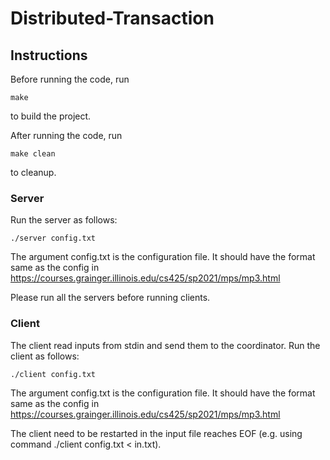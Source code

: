 # Distributed-Transaction
## Instructions 

Before running the code, run

```
make
```

to build the project.

After running the code, run

```
make clean
```

to cleanup.

### Server

Run the server as follows:

```
./server config.txt
```

The argument config.txt is the configuration file. It should have the format same as the config in https://courses.grainger.illinois.edu/cs425/sp2021/mps/mp3.html

Please run all the servers before running clients.

### Client

The client read inputs from stdin and send them to the coordinator. Run the client as follows:

```
./client config.txt
```

The argument config.txt is the configuration file. It should have the format same as the config in https://courses.grainger.illinois.edu/cs425/sp2021/mps/mp3.html

The client need to be restarted in the input file reaches EOF (e.g. using command ./client config.txt < in.txt).
